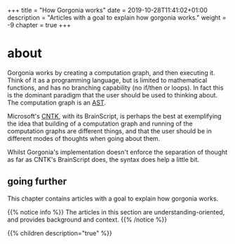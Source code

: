 +++
title = "How Gorgonia works"
date = 2019-10-28T11:41:02+01:00
description = "Articles with a goal to explain how gorgonia works."
weight = -9
chapter = true
+++

# about

Gorgonia works by creating a computation graph, and then executing it. Think of it as a programming language, but is limited to mathematical functions, and has no branching capability (no if/then or loops). In fact this is the dominant paradigm that the user should be used to thinking about. The computation graph is an [AST](http://en.wikipedia.org/wiki/Abstract_syntax_tree).

Microsoft's [CNTK](https://github.com/Microsoft/CNTK), with its BrainScript, is perhaps the best at exemplifying the idea that building of a computation graph and running of the computation graphs are different things, and that the user should be in different modes of thoughts when going about them.

Whilst Gorgonia's implementation doesn't enforce the separation of thought as far as CNTK's BrainScript does, the syntax does help a little bit.

## going further

This chapter contains articles with a goal to explain how gorgonia works.

{{% notice info %}}
The articles in this section are understanding-oriented, and provides background and context.
{{% /notice %}}

{{% children description="true" %}}

